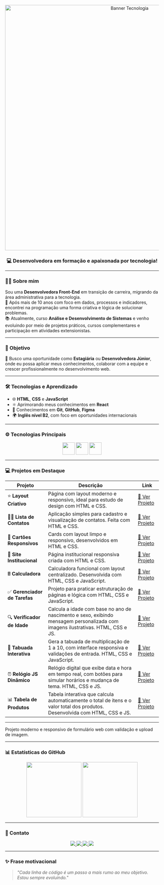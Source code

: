<p align="center">
  <img src="https://i.postimg.cc/3wq3nvZ8/Banner-para-Linkedin-Tecnologia-em-Preto.png" alt="Banner Tecnologia" width="800"/>
</p>

<h3 align="center">💻 Desenvolvedora em formação e apaixonada por tecnologia!</h3>

---

### 👩‍💻 Sobre mim

Sou uma **Desenvolvedora Front-End** em transição de carreira, migrando da área administrativa para a tecnologia.  
💼 Após mais de 10 anos com foco em dados, processos e indicadores, encontrei na programação uma forma criativa e lógica de solucionar problemas.  
📚 Atualmente, curso **Análise e Desenvolvimento de Sistemas** e venho evoluindo por meio de projetos práticos, cursos complementares e participação em atividades extensionistas.

---

### 🎯 Objetivo

🚀 Busco uma oportunidade como **Estagiária** ou **Desenvolvedora Júnior**, onde eu possa aplicar meus conhecimentos, colaborar com a equipe e crescer profissionalmente no desenvolvimento web.

---

### 🛠 Tecnologias e Aprendizado

- 🌐 **HTML**, **CSS** e **JavaScript**  
- ⚛️ Aprimorando meus conhecimentos em **React**  
- 🧰 Conhecimentos em **Git**, **GitHub**, **Figma**  
- 🌍 **Inglês nível B2**, com foco em oportunidades internacionais

---

### ⚙️ Tecnologias Principais

<p align="center">
  <img src="https://cdn.jsdelivr.net/gh/devicons/devicon/icons/html5/html5-original.svg" width="40" height="40" />
  <img src="https://cdn.jsdelivr.net/gh/devicons/devicon/icons/css3/css3-original.svg" width="40" height="40" />
  <img src="https://cdn.jsdelivr.net/gh/devicons/devicon/icons/javascript/javascript-original.svg" width="40" height="40" />
</p>

---

### 💻 Projetos em Destaque

| Projeto                    | Descrição                                                                                                                           | Link                                                                             |
|---------------------------|-------------------------------------------------------------------------------------------------------------------------------------|----------------------------------------------------------------------------------|
| ⭐ **Layout Criativo**      | Página com layout moderno e responsivo, ideal para estudo de design com HTML e CSS.                                                 | [🔗 Ver Projeto](https://natipastre.github.io/Projeto1--LayoutCriativo/)           |
| 💇‍♀️ **Lista de Contatos**   | Aplicação simples para cadastro e visualização de contatos. Feita com HTML e CSS.                                                   | [🔗 Ver Projeto](https://natipastre.github.io/Projeto-2---Lista-de-Contatos/)      |
| 🧹 **Cartões Responsivos** | Cards com layout limpo e responsivo, desenvolvidos em HTML e CSS.                                                                   | [🔗 Ver Projeto](https://natipastre.github.io/Projeto-3-Cards---Layout-Responsivo/) |
| 🏢 **Site Institucional**  | Página institucional responsiva criada com HTML e CSS.                                                                              | [🔗 Ver Projeto](https://natipastre.github.io/Projeto-4---Front-End-Aprenser/)     |
| 🖩 **Calculadora**         | Calculadora funcional com layout centralizado. Desenvolvida com HTML, CSS e JavaScript.                                            | [🔗 Ver Projeto](https://natipastre.github.io/Calculadora---js-/)                  |
| ✅ **Gerenciador de Tarefas** | Projeto para praticar estruturação de páginas e lógica com HTML, CSS e JavaScript.                                              | [🔗 Ver Projeto](https://natipastre.github.io/Gerenciador-de-Tarefas/)             |
| 🔍 **Verificador de Idade** | Calcula a idade com base no ano de nascimento e sexo, exibindo mensagem personalizada com imagens ilustrativas. HTML, CSS e JS.   | [🔗 Ver Projeto](https://natipastre.github.io/verificador-idade-javascript/)       |
| 🧮 **Tabuada Interativa** | Gera a tabuada de multiplicação de 1 a 10, com interface responsiva e validações de entrada. HTML, CSS e JavaScript.                | [🔗 Ver Projeto](https://natipastre.github.io/tabuada-interativa/)                 |
| ⏰ **Relógio JS Dinâmico** | Relógio digital que exibe data e hora em tempo real, com botões para simular horários e mudança de tema. HTML, CSS e JS.           | [🔗 Ver Projeto](https://natipastre.github.io/Rel-gio-JS-Din-mico/)                |
| 📊 **Tabela de Produtos**  | Tabela interativa que calcula automaticamente o total de itens e o valor total dos produtos. Desenvolvida com HTML, CSS e JS.       | [🔗 Ver Projeto](https://natipastre.github.io/Tabela-de-Produtos/)                 |


---



Projeto moderno e responsivo de formulário web com validação e upload de imagem.

---

### 📊 Estatísticas do GitHub

<p align="center">
  <img height="180em" src="https://github-readme-stats.vercel.app/api?username=natipastre&show_icons=true&theme=radical" />
  <img height="180em" src="https://github-readme-stats.vercel.app/api/top-langs/?username=natipastre&layout=compact&langs_count=7&theme=radical" />
</p>

---

### 💌 Contato

<p align="center">
  <a href="https://www.linkedin.com/in/nataliapastre-dev/" target="_blank">
    <img src="https://img.shields.io/badge/LinkedIn-0077B5?style=for-the-badge&logo=linkedin&logoColor=white"/>
  </a>
  <a href="mailto:natalia.pastre@yahoo.com.br">
    <img src="https://img.shields.io/badge/Email-D14836?style=for-the-badge&logo=gmail&logoColor=white"/>
  </a>
  <a href="https://wa.me/5516997135203" target="_blank">
    <img src="https://img.shields.io/badge/WhatsApp-25D366?style=for-the-badge&logo=whatsapp&logoColor=white"/>
  </a>
  <a href="https://github.com/natipastre" target="_blank">
    <img src="https://img.shields.io/badge/GitHub-181717?style=for-the-badge&logo=github&logoColor=white"/>
  </a>
</p>

---

### ✨ Frase motivacional

> _"Cada linha de código é um passo a mais rumo ao meu objetivo. Estou sempre evoluindo."_

